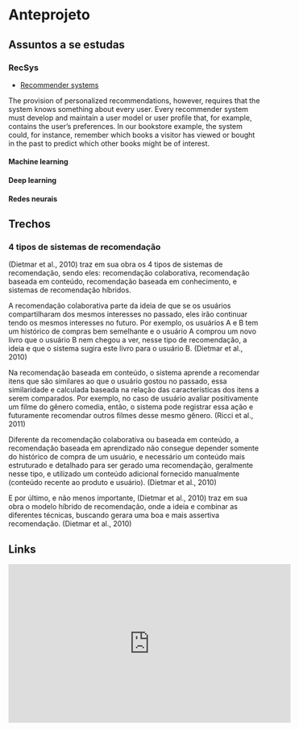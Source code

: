 # Anteprojeto

## Assuntos a se estudas

### RecSys

- [Recommender systems](https://dl.acm.org/doi/10.1145/245108.245121)

The provision of personalized recommendations, however, requires that the system knows something about every user. Every recommender system must develop and maintain a user model or user profile that, for example, contains the user’s preferences. In our bookstore example, the system could, for instance, remember which books a visitor has viewed or bought in the past to predict which other books might be of interest.

#### Machine learning

#### Deep learning

#### Redes neurais

## Trechos

### 4 tipos de sistemas de recomendação

(Dietmar et al., 2010) traz em sua obra os 4 tipos de sistemas de recomendação, sendo eles: recomendação colaborativa, recomendação baseada em conteúdo, recomendação baseada em conhecimento, e sistemas de recomendação híbridos.

A recomendação colaborativa parte da ideia de que se os usuários compartilharam dos mesmos interesses no passado, eles irão continuar tendo os mesmos interesses no futuro. Por exemplo, os usuários A e B tem um histórico de compras bem semelhante e o usuário A comprou um novo livro que o usuário B nem chegou a ver, nesse tipo de recomendação, a ideia e que o sistema sugira este livro para o usuário B. (Dietmar et al., 2010)

Na recomendação baseada em conteúdo, o sistema aprende a recomendar itens que são similares ao que o usuário gostou no passado, essa similaridade e calculada baseada na relação das características dos itens a serem comparados. Por exemplo, no caso de usuário avaliar positivamente um filme do gênero comedia, então, o sistema pode registrar essa ação e futuramente recomendar outros filmes desse mesmo gênero. (Ricci et al., 2011)

Diferente da recomendação colaborativa ou baseada em conteúdo, a recomendação baseada em aprendizado não consegue depender somente do histórico de compra de um usuário, e necessário um conteúdo mais estruturado e detalhado para ser gerado uma recomendação, geralmente nesse tipo, e utilizado um conteúdo adicional fornecido manualmente (conteúdo recente ao produto e usuário). (Dietmar et al., 2010)

E por último, e não menos importante, (Dietmar et al., 2010) traz em sua obra o modelo híbrido de recomendação, onde a ideia e combinar as diferentes técnicas, buscando gerara uma boa e mais assertiva recomendação. (Dietmar et al., 2010)

## Links

<iframe width="560" height="315" src="https://www.youtube.com/embed/rYinLmOWRtM" frameborder="0" allow="accelerometer; autoplay; encrypted-media; gyroscope; picture-in-picture" allowfullscreen></iframe>